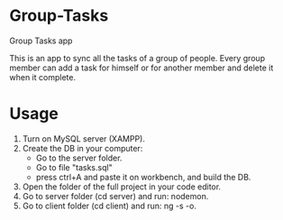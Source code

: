 # Group-Tasks
Group Tasks app

This is an app to sync all the tasks of a group of people.
Every group member can add a task for himself or for another member and delete it when it complete.

# Usage

1. Turn on MySQL server (XAMPP).
2. Create the DB in your computer:
    - Go to the server folder.
    - Go to file "tasks.sql"
    - press ctrl+A and paste it on workbench, and build the DB.
3. Open the folder of the full project in your code editor.
4. Go to server folder (cd server) and run: nodemon.
5. Go to client folder (cd client) and run: ng -s -o.
